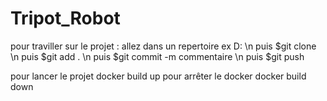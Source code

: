 # Tripot_Robot

pour traviller sur le projet :
allez dans un repertoire ex D: \n
puis $git clone \n
puis $git add . \n
puis $git commit -m commentaire \n
puis $git push


pour lancer le projet
 docker build up 
pour arrêter le docker
docker build down
